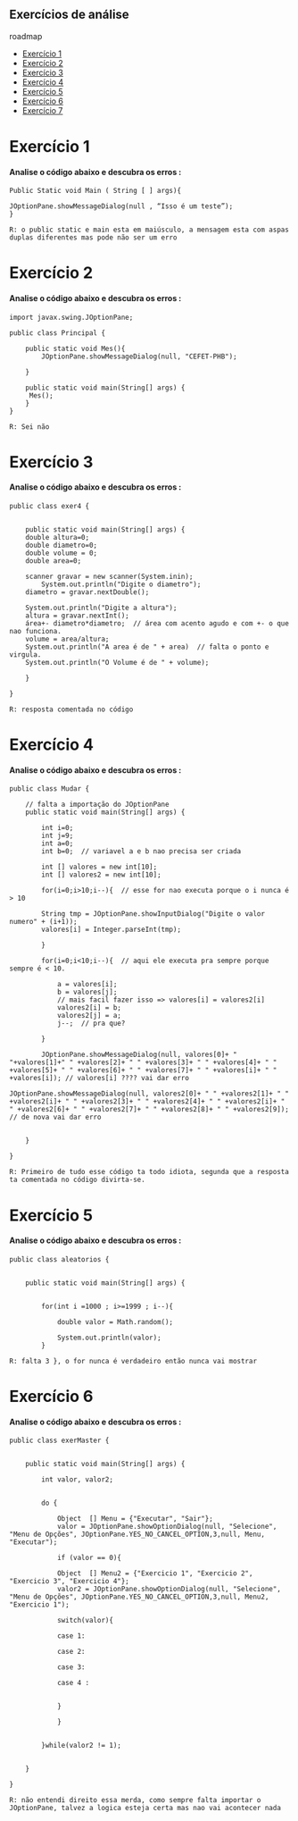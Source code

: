 ## Exercícios de análise

roadmap

- [Exercício 1](#exercício1)
- [Exercício 2](#exercício2)
- [Exercício 3](#exercício3)
- [Exercício 4](#exercício4)
- [Exercício 5](#exercício5)
- [Exercício 6](#exercício6)
- [Exercício 7](#exercício7)


# Exercício 1
<h4>Analise o código abaixo e descubra os erros :</h4></h4>

```
Public Static void Main ( String [ ] args){

JOptionPane.showMessageDialog(null , “Isso é um teste”); 
}
```

`R: o public static e main esta em maiúsculo, a mensagem esta com aspas duplas diferentes mas pode não ser um erro`

# Exercício 2

<h4>Analise o código abaixo e descubra os erros :</h4>

```
import javax.swing.JOptionPane;

public class Principal {

	public static void Mes(){
		JOptionPane.showMessageDialog(null, "CEFET-PHB");
		
	}
		
	public static void main(String[] args) {	
     Mes();		
	}
}
```

`R: Sei não`

# Exercício 3

<h4>Analise o código abaixo e descubra os erros :</h4>

```
public class exer4 {

	
	public static void main(String[] args) {
	double altura=0;
	double diametro=0;
	double volume = 0;
	double area=0;
	
	scanner gravar = new scanner(System.inin);
    	System.out.println("Digite o diametro");
	diametro = gravar.nextDouble();
		
	System.out.println("Digite a altura");
	altura = gravar.nextInt();
	área+- diametro*diametro;  // área com acento agudo e com +- o que nao funciona.
	volume = area/altura;
	System.out.println("A area é de " + area)  // falta o ponto e virgula.
	System.out.println("O Volume é de " + volume);
	
	}

}
```

`R: resposta comentada no código`

# Exercício 4

<h4>Analise o código abaixo e descubra os erros :</h4>

```
public class Mudar {

	// falta a importação do JOptionPane
	public static void main(String[] args) {

		int i=0;
		int j=9;
		int a=0;
		int b=0;  // variavel a e b nao precisa ser criada
		
		int [] valores = new int[10];
		int [] valores2 = new int[10];
		
		for(i=0;i>10;i--){  // esse for nao executa porque o i nunca é > 10
			
		String tmp = JOptionPane.showInputDialog("Digite o valor numero" + (i+1));
		valores[i] = Integer.parseInt(tmp);
				
		}
		
		for(i=0;i<10;i--){  // aqui ele executa pra sempre porque sempre é < 10.
			
			a = valores[i];
			b = valores[j]; 
			// mais facil fazer isso => valores[i] = valores2[i] 
			valores2[i] = b;
			valores2[j] = a;
			j--;  // pra que?
			
		}
		
		JOptionPane.showMessageDialog(null, valores[0]+ " "+valores[1]+" " +valores[2]+ " " +valores[3]+ " " +valores[4]+ " " +valores[5]+ " " +valores[6]+ " " +valores[7]+ " " +valores[i]+ " " +valores[i]); // valores[i] ???? vai dar erro

JOptionPane.showMessageDialog(null, valores2[0]+ " " +valores2[1]+ " " +valores2[i]+ " " +valores2[3]+ " " +valores2[4]+ " " +valores2[i]+ " " +valores2[6]+ " " +valores2[7]+ " " +valores2[8]+ " " +valores2[9]);  // de nova vai dar erro 
		
		
	}

}
```

`R: Primeiro de tudo esse código ta todo idiota, segunda que a resposta ta comentada no código divirta-se.`

# Exercício 5

<h4>Analise o código abaixo e descubra os erros :</h4>

```
public class aleatorios {

	
	public static void main(String[] args) {
		
		
		for(int i =1000 ; i>=1999 ; i--){
	
			double valor = Math.random();

			System.out.println(valor);
		} 
```

`R: falta 3 }, o for nunca é verdadeiro então nunca vai mostrar`

# Exercício 6

<h4>Analise o código abaixo e descubra os erros :</h4>

```
public class exerMaster {
  
	
	public static void main(String[] args) {
		
		int valor, valor2;
		
		
		do {
			
			Object  [] Menu = {"Executar", "Sair"};
		    valor = JOptionPane.showOptionDialog(null, "Selecione", "Menu de Opções", JOptionPane.YES_NO_CANCEL_OPTION,3,null, Menu, "Executar");

		    if (valor == 0){
		    
		    Object  [] Menu2 = {"Exercicio 1", "Exercicio 2", "Exercicio 3", "Exercicio 4"};
		    valor2 = JOptionPane.showOptionDialog(null, "Selecione", "Menu de Opções", JOptionPane.YES_NO_CANCEL_OPTION,3,null, Menu2, "Exercicio 1");

		    switch(valor){
		    
		    case 1:
		    	
		    case 2:
		    	
		    case 3:
		    	
		    case 4 : 	
		    
		    
		    }
		    
		    }
					
			
		}while(valor2 != 1);   
				
		
	}

}
```

`R: não entendi direito essa merda, como sempre falta importar o JOptionPane, talvez a logica esteja certa mas nao vai acontecer nada`
